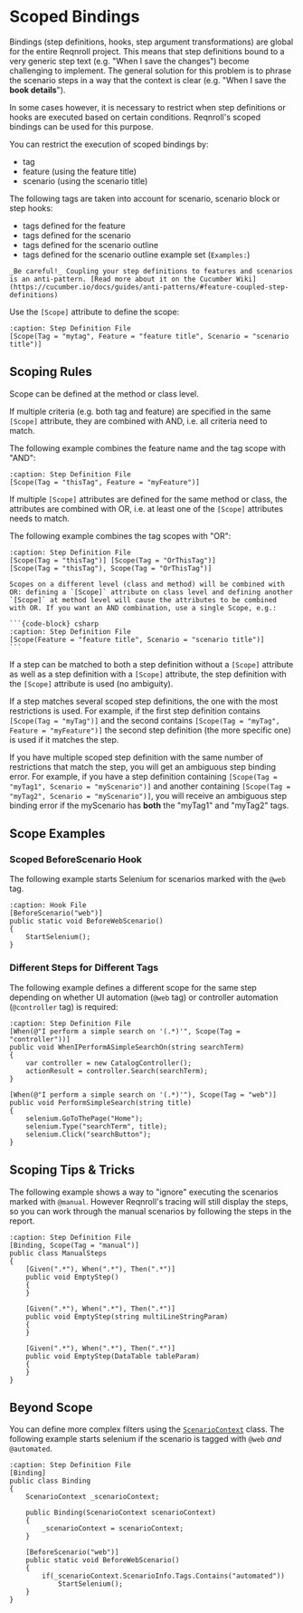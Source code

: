 # Scoped Bindings

Bindings (step definitions, hooks, step argument transformations) are global for the entire Reqnroll project. This means that step definitions bound to a very generic step text (e.g. "When I save the changes") become challenging to implement. The general solution for this problem is to phrase the scenario steps in a way that the context is clear (e.g. "When I save the **book details**").

In some cases however, it is necessary to restrict when step definitions or hooks are executed based on certain conditions. Reqnroll's scoped bindings can be used for this purpose.

You can restrict the execution of scoped bindings by:

- tag
- feature (using the feature title)
- scenario (using the scenario title)

The following tags are taken into account for scenario, scenario block or step hooks:

- tags defined for the feature
- tags defined for the scenario
- tags defined for the scenario outline
- tags defined for the scenario outline example set (`Examples:`)

```{danger}
_Be careful!_ Coupling your step definitions to features and scenarios is an anti-pattern. [Read more about it on the Cucumber Wiki](https://cucumber.io/docs/guides/anti-patterns/#feature-coupled-step-definitions)
```

Use the `[Scope]` attribute to define the scope:

```{code-block} csharp
:caption: Step Definition File
[Scope(Tag = "mytag", Feature = "feature title", Scenario = "scenario title")]
```

## Scoping Rules

Scope can be defined at the method or class level.

If multiple criteria (e.g. both tag and feature) are specified in the same `[Scope]` attribute, they are combined with AND, i.e. all criteria need to match.

The following example combines the feature name and the tag scope with "AND":

```{code-block} csharp
:caption: Step Definition File
[Scope(Tag = "thisTag", Feature = "myFeature")]
```

If multiple `[Scope]` attributes are defined for the same method or class, the attributes are combined with OR, i.e. at least one of the `[Scope]` attributes needs to match.

The following example combines the tag scopes with "OR":

```{code-block} csharp
:caption: Step Definition File
[Scope(Tag = "thisTag")] [Scope(Tag = "OrThisTag")]
[Scope(Tag = "thisTag"), Scope(Tag = "OrThisTag")]
```

````{note}
Scopes on a different level (class and method) will be combined with OR: defining a `[Scope]` attribute on class level and defining another `[Scope]` at method level will cause the attributes to be combined with OR. If you want an AND combination, use a single Scope, e.g.:

```{code-block} csharp
:caption: Step Definition File
[Scope(Feature = "feature title", Scenario = "scenario title")]
```
````

If a step can be matched to both a step definition without a `[Scope]` attribute as well as a step definition with a `[Scope]` attribute, the step definition with the `[Scope]` attribute is used (no ambiguity).

If a step matches several scoped step definitions, the one with the most restrictions is used. For example, if the first step definition contains `[Scope(Tag = "myTag")]` and the second contains `[Scope(Tag = "myTag", Feature = "myFeature")]` the second step definition (the more specific one) is used if it matches the step.

If you have multiple scoped step definition with the same number of restrictions that match the step, you will get an ambiguous step binding error. For example, if you have a step definition containing `[Scope(Tag = "myTag1", Scenario = "myScenario")]` and another containing `[Scope(Tag = "myTag2", Scenario = "myScenario")]`, you will receive an ambiguous step binding error if the myScenario has **both** the "myTag1" and "myTag2" tags.

## Scope Examples

### Scoped BeforeScenario Hook

The following example starts Selenium for scenarios marked with the `@web` tag.

```{code-block} csharp
:caption: Hook File
[BeforeScenario("web")]
public static void BeforeWebScenario()
{
    StartSelenium();
}
```

### Different Steps for Different Tags

The following example defines a different scope for the same step depending on whether UI automation (`@web` tag) or controller automation (`@controller` tag) is required:

```{code-block} csharp
:caption: Step Definition File
[When(@"I perform a simple search on '(.*)'", Scope(Tag = "controller"))]
public void WhenIPerformASimpleSearchOn(string searchTerm)
{
    var controller = new CatalogController();
    actionResult = controller.Search(searchTerm);
}

[When(@"I perform a simple search on '(.*)'"), Scope(Tag = "web")]
public void PerformSimpleSearch(string title)
{
    selenium.GoToThePage("Home");
    selenium.Type("searchTerm", title);
    selenium.Click("searchButton");
}
```

## Scoping Tips & Tricks

The following example shows a way to "ignore" executing the scenarios marked with `@manual`. However Reqnroll's tracing will still display the steps, so you can work through the manual scenarios by following the steps in the report.

```{code-block} csharp
:caption: Step Definition File
[Binding, Scope(Tag = "manual")]
public class ManualSteps
{
    [Given(".*"), When(".*"), Then(".*")]
    public void EmptyStep()
    {
    }

    [Given(".*"), When(".*"), Then(".*")]
    public void EmptyStep(string multiLineStringParam)
    {
    }

    [Given(".*"), When(".*"), Then(".*")]
    public void EmptyStep(DataTable tableParam)
    {
    }
}
```

## Beyond Scope

You can define more complex filters using the [`ScenarioContext`](scenario-context.md) class. The following example starts selenium if the scenario is tagged with `@web` _and_ `@automated`.

```{code-block} csharp
:caption: Step Definition File
[Binding]
public class Binding
{
    ScenarioContext _scenarioContext;

    public Binding(ScenarioContext scenarioContext)
    {
        _scenarioContext = scenarioContext;
    }

    [BeforeScenario("web")]
    public static void BeforeWebScenario()
    {
        if(_scenarioContext.ScenarioInfo.Tags.Contains("automated"))
            StartSelenium();
    }
}
```
